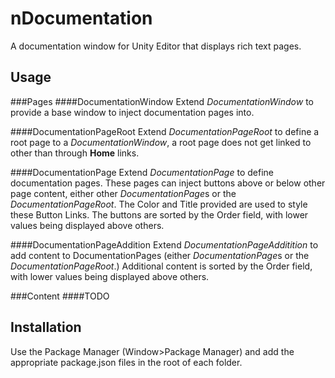 # nDocumentation
A documentation window for Unity Editor that displays rich text pages.

## Usage
###Pages
####DocumentationWindow
Extend *DocumentationWindow* to provide a base window to inject documentation pages into.

####DocumentationPageRoot
Extend *DocumentationPageRoot* to define a root page to a *DocumentationWindow*, a root page does not get linked to other than through **Home** links.

####DocumentationPage
Extend *DocumentationPage* to define documentation pages.
These pages can inject buttons above or below other page content, either other *DocumentationPage*s or the *DocumentationPageRoot*.
The Color and Title provided are used to style these Button Links.
The buttons are sorted by the Order field, with lower values being displayed above others.

####DocumentationPageAddition
Extend *DocumentationPageAdditition* to add content to DocumentationPages (either *DocumentationPage*s or the *DocumentationPageRoot*.)
Additional content is sorted by the Order field, with lower values being displayed above others.

###Content
####TODO

## Installation
Use the Package Manager (Window>Package Manager) and add the appropriate package.json files in the root of each folder.